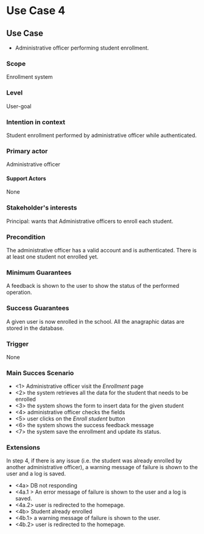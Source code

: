 # Use Case 4

## Use Case

- Administrative officer performing student enrollment.

### Scope
Enrollment system
### Level
User-goal
### Intention in context
Student enrollment performed by administrative officer while authenticated.
### Primary actor
Administrative officer
#### Support Actors
None
### Stakeholder's interests
Principal: wants that Administrative officers to enroll each student.
### Precondition
The administrative officer has a valid account and is authenticated.
There is at least one student not enrolled yet.

### Minimum Guarantees
A feedback is shown to the user to show the status of the performed operation.
### Success Guarantees
A given user is now enrolled in the school. All the anagraphic datas are stored in the database.
### Trigger
None
### Main Succes Scenario

- <1> Administrative officer visit the *Enrollment* page
- <2> the system retrieves all the data for the student that needs to be enrolled
- <3> the system shows the form to insert data for the given student
- <4> administrative officer checks the fields 
- <5> user clicks on the *Enroll student* button
- <6> the system shows the success feedback message
- <7> the system save the enrollment and update its status.
### Extensions
In step 4, if there is any issue (i.e. the student was already enrolled by another administrative officer), a warning message of failure is shown to the user and a log is saved.
- <4a> DB not responding
- <4a.1 > An error message of failure is shown to the user and a log is saved.
- <4a.2> user is redirected to the homepage.
- <4b> Student already enrolled
- <4b.1> a warning message of failure is shown to the user.
- <4b.2> user is redirected to the homepage.
